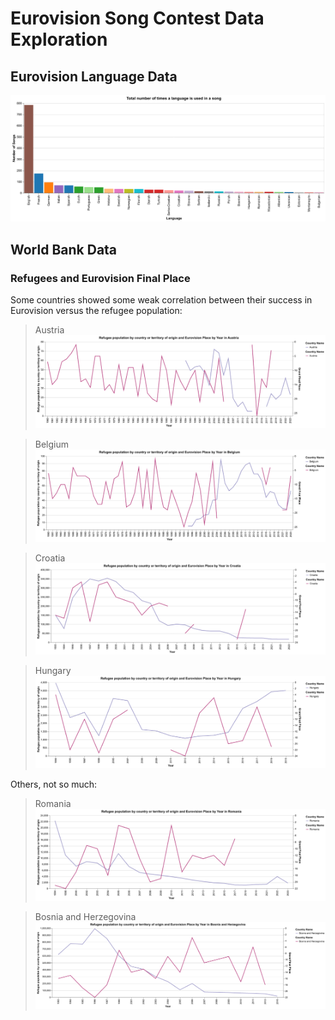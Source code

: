 # Eurovision Song Contest Data Exploration

## Eurovision Language Data
![test](visualisations/eurovision/count_chart.png)


## World Bank Data

### Refugees and Eurovision Final Place

Some countries showed some weak correlation between their success in Eurovision versus the refugee population:

> Austria
> ![Refugees and Austria](visualisations/combined/Austria/Austria_refugee_population_by_country_or_territory_of_origin.png)

> Belgium
> ![Refugees and Belgium](visualisations/combined/Belgium/Belgium_refugee_population_by_country_or_territory_of_origin.png)

> Croatia
> ![Refugees and Croatia](visualisations/combined/Croatia/Croatia_refugee_population_by_country_or_territory_of_origin.png)

> Hungary
> ![Refugees and Hungary](visualisations/combined/Hungary/Hungary_refugee_population_by_country_or_territory_of_origin.png)

Others, not so much:

> Romania
> ![Refugees and Romania](visualisations/combined/Romania/Romania_refugee_population_by_country_or_territory_of_origin.png)

> Bosnia and Herzegovina
> ![Refugees and Bosnia and Herzegovina](visualisations/combined/Bosnia_and_Herzegovina/Bosnia_and_Herzegovina_refugee_population_by_country_or_territory_of_origin.png)
